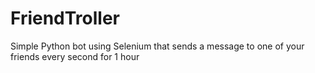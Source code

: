 # FriendTroller
Simple Python bot using Selenium that sends a message to one of your friends every second for 1 hour
